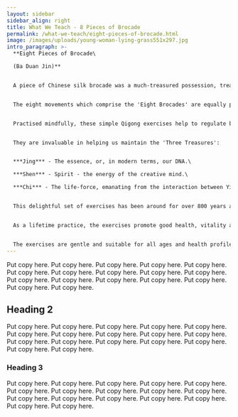 ```yaml
---
layout: sidebar
sidebar_align: right
title: What We Teach - 8 Pieces of Brocade
permalink: /what-we-teach/eight-pieces-of-brocade.html
image: /images/uploads/young-woman-lying-grass551x297.jpg
intro_paragraph: >-
  **Eight Pieces of Brocade\

  (Ba Duan Jin)**


  A piece of Chinese silk brocade was a much-treasured possession, treated with reverence and often passed down through generations. 


  The eight movements which comprise the 'Eight Brocades' are equally precious in their capacity for preserving the body's own rich tapestry in the best condition possible. 


  Practised mindfully, these simple Qigong exercises help to regulate blood pressure, stimulate the organs of the body, stretch muscles and ligaments, improve digestion and balance and help lift the spirits.


  They are invaluable in helping us maintain the 'Three Treasures':


  ***Jing*** - The essence, or, in modern terms, our DNA.\

  ***Shen*** - Spirit - the energy of the creative mind.\

  ***Chi*** - The life-force, emanating from the interaction between Yin and Yang.


  This delightful set of exercises has been around for over 800 years and, because of its simplicity, it is eminently adaptable to our modern, busy lifestyles. Given just ten minutes a day and a minimal amount of space, it is possible to fit the Eight Pieces of Brocade into the busiest of schedules.


  As a lifetime practice, the exercises promote good health, vitality and a sense of well being.  Each individual exercise targets a specific area, and is repeated a number of times, to suit tradition, or the preference of the practitioner.


  The exercises are gentle and suitable for all ages and health profiles. They can be practised in a standing or sitting position and can be adapted to suit personal needs.
---
```

Put copy here.  Put copy here.  Put copy here.  Put copy here.  Put copy here.  Put copy here.  Put copy here.  Put copy here.  Put copy here.  Put copy here.  Put copy here.  Put copy here.  Put copy here.  Put copy here.  Put copy here.  Put copy here.  Put copy here.

## Heading 2
  Put copy here.  Put copy here.  Put copy here.  Put copy here.  Put copy here.  Put copy here.  Put copy here.  Put copy here.  Put copy here.  Put copy here.  Put copy here.  Put copy here.  Put copy here.  Put copy here.  Put copy here.  Put copy here.  Put copy here.

### Heading 3
  Put copy here.  Put copy here.  Put copy here.  Put copy here.  Put copy here.  Put copy here.  Put copy here.  Put copy here.  Put copy here.  Put copy here.  Put copy here.  Put copy here.  Put copy here.  Put copy here.  Put copy here.  Put copy here.  Put copy here.
